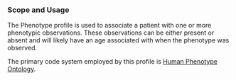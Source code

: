 ### Scope and Usage
The Phenotype profile is used to associate a patient with one or more phenotypic observations. These observations can be either present or absent and will likely have an age associated with when the phenotype was observed. 

The primary code system employed by this profile is [Human Phenotype Ontology](http://www.human-phenotype-ontology.org). 

